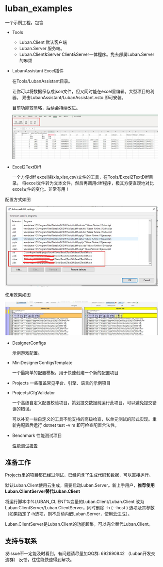 # luban_examples

一个示例工程，包含

- Tools 

    - Luban.Client 默认客户端
    - Luban.Server 服务端。
    - Luban.Client&Server Client&Server一体程序。免去部属Luban.Server的麻烦

- LubanAssistant Excel插件

    在Tools/LubanAssistant目录。

    让你可以将数据保存成json文件，但又同时能在excel里编辑。大型项目的利器。 双击LubanAssistant/LubanAssistant.vsto 即可安装。

    目前功能较简略，后续会持续改进。

    
    ![Excel2TextDiff](docs/images/e_10.jpg)

- Excel2TextDiff

    一个方便diff excel族(xls,xlsx,csv)文件的工具，在Tools/Excel2TextDiff目录。
    将excel文件转为文本文件，然后再调用diff程序，极其方便直观地对比excel文件的变化。非常有用！

配置方式如图

![Excel2TextDiff](docs/images/a_1.jpg)
    
使用效果如图
    
![pipeline](docs/images/d_70.jpg)
- DesignerConfigs 

    示例游戏配置。

- MiniDesignerConfigsTemplate
	
	一个最简单的配置模板，用于快速创建一个新的配置项目
- Projects 一些覆盖常见平台、引擎、语言的示例项目
    
- Projects/CfgValidator 

    一个高级自定义配置校验项目，策划提交数据前运行此项目，可以避免提交错误的错误。
    
    可以补充一些自定义的工具不能支持的高级检查，以单元测试的形式实现。重新完配置后运行 dotnet test -v m 即可检查配置合法性。
    
- Benchmark 性能测试项目

    [性能测试报告](Benchmark/benchmark.md)


## 准备工作

Projects里的项目都已经过测试，已经包含了生成代码和数据，可以直接运行。

默认Luban.Client使用云生成，需要启动Luban.Server。新上手用户，**推荐使用Luban.ClientServer替代Luban.Client**

将运行脚本中%LUBAN_CLIENT%变量的Luban.Client/Luban.Client 改为 Luban.ClientServer/Luban.ClientServer，同时删除 -h (--host ) 选项及其参数（如果指定了-h选项，则不启动内嵌Luban.Server，使用云生成）。

Luban.ClientServer是Luban.Client的功能超集，可以完全替代Luban.Client。

## 支持与联系
   
   发issue不一定能及时看到，有问题请尽量加QQ群: 692890842 （Luban开发交流群） 反馈，往往能快速得到解决。